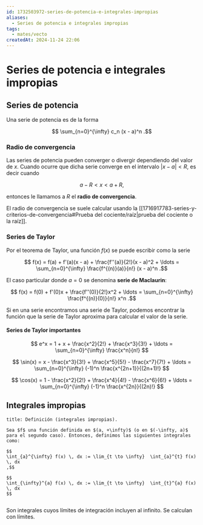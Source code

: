 ```yaml
---
id: 1732503972-series-de-potencia-e-integrales-impropias
aliases:
  - Series de potencia e integrales impropias
tags:
  - mates/vecto
createdAt: 2024-11-24 22:06
---
```


# Series de potencia e integrales impropias

## Series de potencia

Una serie de potencia es de la forma

$$
\sum_{n=0}^{\infty} c_n (x - a)^n
.$$

### Radio de convergencia

Las series de potencia pueden converger o divergir dependiendo del valor de $x$. Cuando ocurre que dicha serie converge en el intervalo $|x - a| < R$, es decir cuando

$$
a - R < x < a + R
,$$

entonces le llamamos a $R$ el **radio de convergencia**.

El radio de convergencia se suele calcular usando la [[1716917783-series-y-criterios-de-convergencia#Prueba del cociente/raíz|prueba del cociente o la raíz]].

### Series de Taylor

Por el teorema de Taylor, una función $f(x)$ se puede escribir como la serie

$$
f(x) = f(a) + f'(a)(x - a) + \frac{f''(a)}{2!}(x - a)^2 + \ldots = \sum_{n=0}^{\infty} \frac{f^{(n)}(a)}{n!} (x - a)^n
.$$

El caso particular donde $a = 0$ se denomina **serie de Maclaurin**:

$$
f(x) = f(0) + f'(0)x + \frac{f''(0)}{2!}x^2 + \ldots = \sum_{n=0}^{\infty} \frac{f^{(n)}(0)}{n!} x^n
.$$

Si en una serie encontramos una serie de Taylor, podemos encontrar la función que la serie de Taylor aproxima para calcular el valor de la serie.

#### Series de Taylor importantes

$$
e^x = 1 + x + \frac{x^2}{2!} + \frac{x^3}{3!} + \ldots = \sum_{n=0}^{\infty} \frac{x^n}{n!}
$$

$$
\sin(x) = x - \frac{x^3}{3!} + \frac{x^5}{5!} - \frac{x^7}{7!} + \ldots = \sum_{n=0}^{\infty} (-1)^n \frac{x^{2n+1}}{(2n+1)!}
$$

$$
\cos(x) = 1 - \frac{x^2}{2!} + \frac{x^4}{4!} - \frac{x^6}{6!} + \ldots = \sum_{n=0}^{\infty} (-1)^n \frac{x^{2n}}{(2n)!}
$$

## Integrales impropias

```ad-definition
title: Definición (integrales impropias).

Sea $f$ una función definida en $(a, +\infty)$ (o en $(-\infty, a)$ para el segundo caso). Entonces, definimos las siguientes integrales como:

$$
\int_{a}^{\infty} f(x) \, dx := \lim_{t \to \infty}  \int_{a}^{t} f(x) \, dx
,$$

$$
\int_{\infty}^{a} f(x) \, dx := \lim_{t \to \infty}  \int_{t}^{a} f(x) \, dx
$$


```

Son integrales cuyos límites de integración incluyen al infinito. Se calculan con límites.
